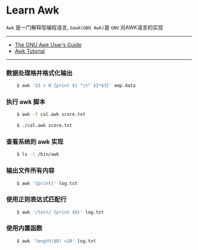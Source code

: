 # Learn Awk
`Awk` 是一门解释型编程语言, `Gawk(GNU Awk)`是 `GNU` 对AWK语言的实现

***************************************

* [The GNU Awk User’s Guide](https://www.gnu.org/software/gawk/manual/gawk.html)
* [Awk Tutorial](https://www.tutorialspoint.com/awk/index.htm)

***************************************
### 数据处理格并格式化输出

``` bash
    $ awk '$3 > 0 {print $1 "\t" $2*$3}' emp.data
```

### 执行 awk 脚本

``` bash
    $ awk -f cal.awk score.txt
    
    $ ./cal.awk score.txt
```

### 查看系统的 awk 实现

``` bash
    $ ls -l /bin/awk
```

### 输出文件所有内容

``` bash
    $ awk '{print}' log.txt
```

### 使用正则表达式匹配行

``` bash
    $ awk '/test/ {print $0}' log.txt
```

### 使用内置函数

``` bash
    $ awk 'length($0) >20' log.txt
```
